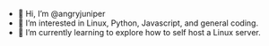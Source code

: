- 👋 Hi, I’m @angryjuniper
- 👀 I’m interested in Linux, Python, Javascript, and general coding.
- 🌱 I’m currently learning to explore how to self host a Linux server.
<!---
angryjuniper/angryjuniper is a ✨ special ✨ repository because its `README.md` (this file) appears on your GitHub profile.
You can click the Preview link to take a look at your changes.
--->
